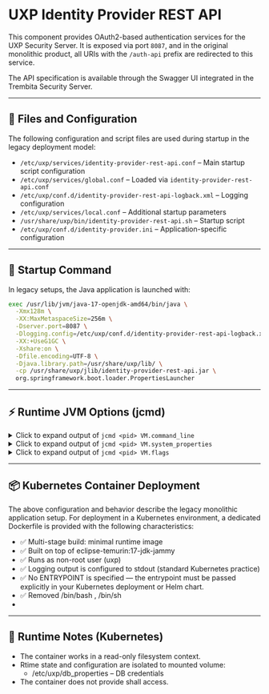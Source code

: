 # UXP Identity Provider REST API

This component provides OAuth2-based authentication services for the UXP Security Server. It is exposed via port `8087`, and in the original monolithic product, all URIs with the `/auth-api` prefix are redirected to this service.

The API specification is available through the Swagger UI integrated in the Trembita Security Server.

---

## 📁 Files and Configuration

The following configuration and script files are used during startup in the legacy deployment model:

- `/etc/uxp/services/identity-provider-rest-api.conf` – Main startup script configuration
- `/etc/uxp/services/global.conf` – Loaded via `identity-provider-rest-api.conf`
- `/etc/uxp/conf.d/identity-provider-rest-api-logback.xml` – Logging configuration
- `/etc/uxp/services/local.conf` – Additional startup parameters
- `/usr/share/uxp/bin/identity-provider-rest-api.sh` – Startup script
- `/etc/uxp/conf.d/identity-provider.ini` – Application-specific configuration

---

## 🚀 Startup Command

In legacy setups, the Java application is launched with:

```bash
exec /usr/lib/jvm/java-17-openjdk-amd64/bin/java \
  -Xmx128m \
  -XX:MaxMetaspaceSize=256m \
  -Dserver.port=8087 \
  -Dlogging.config=/etc/uxp/conf.d/identity-provider-rest-api-logback.xml \
  -XX:+UseG1GC \
  -Xshare:on \
  -Dfile.encoding=UTF-8 \
  -Djava.library.path=/usr/share/uxp/lib/ \
  -cp /usr/share/uxp/jlib/identity-provider-rest-api.jar \
  org.springframework.boot.loader.PropertiesLauncher
```

---
## ⚡ Runtime JVM Options (jcmd)

<details>
<summary>Click to expand output of <code>jcmd &lt;pid&gt; VM.command_line</code></summary>

```txt
VM Arguments:
jvm_args: -Xmx128m -XX:MaxMetaspaceSize=256m -Dserver.port=8087 -Dlogging.config=/etc/uxp/conf.d/identity-provider-rest-api-logback.xml -XX:+UseG1GC -Xshare:on -Dfile.encoding=UTF-8 -Djava.library.path=/usr/share/uxp/lib/ 
java_command: org.springframework.boot.loader.PropertiesLauncher
java_class_path (initial): /usr/share/uxp/jlib/identity-provider-rest-api.jar
Launcher Type: SUN_STANDARD
```
</details>

<details>
<summary>Click to expand output of <code>jcmd &lt;pid&gt; VM.system_properties</code></summary>

```txt
java.specification.version=17
uxp.identity-provider.security-server-client-secret=2DmVrz_VUQUhn3ePNgWm8Ur-TwMK0la_
uxp.common.temp-files-path=/var/tmp/uxp/
sun.jnu.encoding=UTF-8
uxp.identity-provider.database-properties=/etc/uxp/db.properties
java.class.path=/usr/share/uxp/jlib/identity-provider-rest-api.jar
uxp.common.conf-backup-digest-algorithm-id=SHA-512
java.vm.vendor=Ubuntu
sun.arch.data.model=64
uxp.common.digest-chunk-size=0
java.vendor.url=https\://ubuntu.com/
user.timezone=Europe/Kyiv
uxp.identity-provider.oauth2-issuer-location=
org.jboss.logging.provider=slf4j
uxp.identity-provider.bcrypt..log-rounds=10
java.vm.specification.version=17
os.name=Linux
sun.java.launcher=SUN_STANDARD
user.country=UA
sun.boot.library.path=/usr/lib/jvm/java-17-openjdk-amd64/lib
sun.java.command=org.springframework.boot.loader.PropertiesLauncher
jdk.debug=release
uxp.identity-provider.login-max-failed-attempts=5
sun.cpu.endian=little
user.home=/var/lib/uxp
user.language=uk
uxp.identity-provider.public-client-redirect-uris=
java.specification.vendor=Oracle Corporation
uxp.message-log-s3.access-key=pC9hJZZJZdSdWAOqIgIT
uxp.common.license-file=/etc/uxp/license.lic
uxp.identity-provider.public-client-id=uxp-ss-ui
uxp.message-log-s3.secret-key=3daHty2NiBbzwJvZWCZkgTt7SUrR7pfqHN7DNFFZ
java.version.date=2025-04-15
java.home=/usr/lib/jvm/java-17-openjdk-amd64
logging.config=/etc/uxp/conf.d/identity-provider-rest-api-logback.xml
file.separator=/
uxp.identity-provider.security-server-client-id=pvoqbggvvzpon1r4v55b7z8cu0de18cj
java.vm.compressedOopsMode=32-bit
line.separator=\n
uxp.message-log.archive-interval=0 0 0/1 1/1 * ? *
java.vm.specification.vendor=Oracle Corporation
java.specification.name=Java Platform API Specification
FILE_LOG_CHARSET=UTF-8
uxp.message-log-s3.address=https\://192.168.99.136\:9000
java.awt.headless=true
uxp.common.conf-path=/etc/uxp/
uxp.identity-provider.oauth2-introspect-uri=http\://localhost\:8087/auth-api/v1/oauth2/introspect
java.protocol.handler.pkgs=org.springframework.boot.loader
sun.management.compiler=HotSpot 64-Bit Tiered Compilers
uxp.common.rsa-allowed=true
java.runtime.version=17.0.15+6-Ubuntu-0ubuntu122.04
uxp.common.template-path=/usr/share/uxp/templates/
user.name=uxp
path.separator=\:
os.version=5.15.0-125-generic
uxp.common.global-conf-path=/etc/uxp/globalconf/
uxp.common.tls-conf-path=/etc/uxp/ssl/
uxp.identity-provider.login-lockout-time-duration=15
uxp.common.conf-backup-digest-files-checked=false
uxp.identity-provider.public-client-access-token-time-to-live=180
java.runtime.name=OpenJDK Runtime Environment
uxp.message-log.archive-storage-type=s3
file.encoding=UTF-8
uxp.message-log-s3.trusted-certificate=/etc/uxp/ssl/public.crt
uxp.common.pkcs12-provider-name=BC
server.port=8087
java.vm.name=OpenJDK 64-Bit Server VM
uxp.common.configuration-anchor-file=/etc/uxp/configuration-anchor.xml
java.vendor.url.bug=https\://bugs.launchpad.net/ubuntu/+source/openjdk-17
jetty.git.hash=816018a420329c1cacd4116799cda8c8c60a57cd
java.io.tmpdir=/tmp
java.version=17.0.15
user.dir=/
uxp.common.device-templates-path=/etc/uxp/device-templates/
os.arch=amd64
uxp.message-log-s3.bucket-name=uxp-messagelog1227
java.vm.specification.name=Java Virtual Machine Specification
PID=233147
uxp.identity-provider.hostname=
CONSOLE_LOG_CHARSET=UTF-8
native.encoding=UTF-8
java.library.path=/usr/share/uxp/lib/
java.vm.info=mixed mode, sharing
java.vendor=Ubuntu
java.vm.version=17.0.15+6-Ubuntu-0ubuntu122.04
java.specification.maintenance.version=1
uxp.common.expiration-warning-threshold-days=32
sun.io.unicode.encoding=UnicodeLittle
java.class.version=61.0
```
</details>

<details>
<summary>Click to expand output of <code>jcmd &lt;pid&gt; VM.flags</code></summary>

```txt
-XX:CICompilerCount=3 
-XX:CompressedClassSpaceSize=218103808 
-XX:ConcGCThreads=1 
-XX:G1ConcRefinementThreads=4 
-XX:G1EagerReclaimRemSetThreshold=8 
-XX:G1HeapRegionSize=1048576 
-XX:GCDrainStackTargetSize=64 
-XX:InitialHeapSize=65011712 
-XX:MarkStackSize=4194304 
-XX:MaxHeapSize=134217728 
-XX:MaxMetaspaceSize=268435456 
-XX:MaxNewSize=79691776 
-XX:MinHeapDeltaBytes=1048576 
-XX:MinHeapSize=8388608 
-XX:NonNMethodCodeHeapSize=5832780 
-XX:NonProfiledCodeHeapSize=122912730 
-XX:ProfiledCodeHeapSize=122912730 
-XX:+RequireSharedSpaces 
-XX:ReservedCodeCacheSize=251658240 
-XX:+SegmentedCodeCache 
-XX:SoftMaxHeapSize=134217728 
-XX:-THPStackMitigation 
-XX:+UseCompressedClassPointers 
-XX:+UseCompressedOops 
-XX:+UseFastUnorderedTimeStamps 
-XX:+UseG1GC 
-XX:+UseSharedSpaces 
```
</details>

---
## 📦 Kubernetes Container Deployment

The above configuration and behavior describe the legacy monolithic application setup.
For deployment in a Kubernetes environment, a dedicated Dockerfile is provided with the following characteristics:

- ✅ Multi-stage build: minimal runtime image
- ✅ Built on top of eclipse-temurin:17-jdk-jammy
- ✅ Runs as non-root user (uxp)
- ✅ Logging output is configured to stdout (standard Kubernetes practice)
- ✅ No ENTRYPOINT is specified — the entrypoint must be passed explicitly in your Kubernetes deployment or Helm chart.
- ✅ Removed /bin/bash , /bin/sh
- 
---
## 🧩 Runtime Notes (Kubernetes)
- The container works in a read-only filesystem context.
- Rtime state and configuration are isolated to mounted volume:
  - /etc/uxp/db_properties – DB credentials
- The container does not provide shall access.
